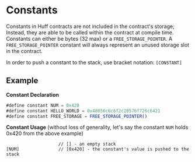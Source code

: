 # Constants

Constants in Huff contracts are not included in the contract's storage; Instead,
they are able to be called within the contract at compile time. Constants
can either be bytes (32 max) or a `FREE_STORAGE_POINTER`. A `FREE_STORAGE_POINTER`
constant will always represent an unused storage slot in the contract.

In order to push a constant to the stack, use bracket notation: `[CONSTANT]`

## Example

**Constant Declaration**
```javascript
#define constant NUM = 0x420
#define constant HELLO_WORLD = 0x48656c6c6f2c20576f726c6421
#define constant FREE_STORAGE = FREE_STORAGE_POINTER()
```

**Constant Usage**
(without loss of generality, let's say the constant `NUM` holds 0x420 from the above example)
```plaintext
                    // [] - an empty stack
[NUM]               // [0x420] - the constant's value is pushed to the stack
```